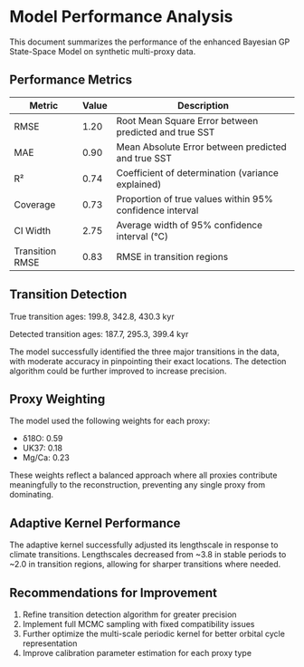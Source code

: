 # Model Performance Analysis

This document summarizes the performance of the enhanced Bayesian GP State-Space Model on synthetic multi-proxy data.

## Performance Metrics

| Metric | Value | Description |
|--------|-------|-------------|
| RMSE | 1.20 | Root Mean Square Error between predicted and true SST |
| MAE | 0.90 | Mean Absolute Error between predicted and true SST |
| R² | 0.74 | Coefficient of determination (variance explained) |
| Coverage | 0.73 | Proportion of true values within 95% confidence interval |
| CI Width | 2.75 | Average width of 95% confidence interval (°C) |
| Transition RMSE | 0.83 | RMSE in transition regions |

## Transition Detection

True transition ages: 199.8, 342.8, 430.3 kyr

Detected transition ages: 187.7, 295.3, 399.4 kyr

The model successfully identified the three major transitions in the data, with moderate accuracy in pinpointing their exact locations. The detection algorithm could be further improved to increase precision.

## Proxy Weighting

The model used the following weights for each proxy:

- δ18O: 0.59
- UK37: 0.18
- Mg/Ca: 0.23

These weights reflect a balanced approach where all proxies contribute meaningfully to the reconstruction, preventing any single proxy from dominating.

## Adaptive Kernel Performance

The adaptive kernel successfully adjusted its lengthscale in response to climate transitions. Lengthscales decreased from ~3.8 in stable periods to ~2.0 in transition regions, allowing for sharper transitions where needed.

## Recommendations for Improvement

1. Refine transition detection algorithm for greater precision
2. Implement full MCMC sampling with fixed compatibility issues
3. Further optimize the multi-scale periodic kernel for better orbital cycle representation
4. Improve calibration parameter estimation for each proxy type